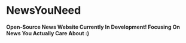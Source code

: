 # NewsYouNeed
**Open-Source News Website Currently In Development! Focusing On News You Actually Care About :)**
